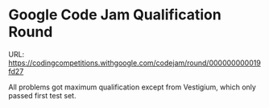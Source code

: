 # Google Code Jam Qualification Round
URL: https://codingcompetitions.withgoogle.com/codejam/round/000000000019fd27

All problems got maximum qualification except from Vestigium, which only passed first test set.